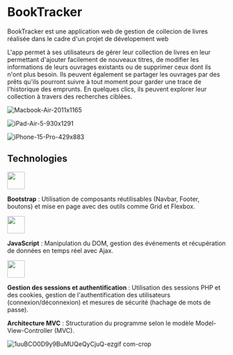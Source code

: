 # BookTracker
BookTracker est une application web de gestion de collecion de livres réalisée dans le cadre d'un projet de dévelopement web 

L'app permet à ses utilisateurs de gérer leur collection de livres en leur permettant d'ajouter facilement de nouveaux titres, de modifier les informations de leurs ouvrages existants ou de supprimer ceux dont ils n'ont plus besoin. Ils peuvent également se partager les ouvrages par des prêts qu'ils pourront suivre à tout moment pour garder une trace de l'historique des emprunts. En quelques clics, ils peuvent explorer leur collection à travers des recherches ciblées.


![Macbook-Air-2011x1165](https://github.com/user-attachments/assets/c2acc237-a9c3-434e-bebd-c53bfe05f703)

![iPad-Air-5-930x1291](https://github.com/user-attachments/assets/b47ef4ff-e84d-4079-9f64-56e94f4d0096)

![iPhone-15-Pro-429x883](https://github.com/user-attachments/assets/42d84cbd-d9a4-4eef-ab3b-c5587f3de86b)

## Technologies

<img width="40" src="https://github.com/user-attachments/assets/a005163f-fae3-4f7b-90c4-a3a384951011" />  

**Bootstrap** : Utilisation de composants réutilisables (Navbar, Footer, boutons) et mise en page avec des outils comme Grid et Flexbox.  

<img width="40" src="https://github.com/user-attachments/assets/b9adb49a-248a-4120-bcbc-144014b98e10" />

**JavaScript** : Manipulation du DOM, gestion des événements et récupération de données en temps réel avec Ajax.

<img width="40" src="https://github.com/user-attachments/assets/9a3b7a96-d915-4bd0-93b5-c33c37e0326c" />

**Gestion des sessions et authentification** : Utilisation des sessions PHP et des cookies, gestion de l'authentification des utilisateurs (connexion/déconnexion) et mesures de sécurité (hachage de mots de passe).

**Architecture MVC** : Structuration du programme selon le modèle Model-View-Controller (MVC).

![1uuBCO0D9y9BuMUQeQyCjuQ-ezgif com-crop](https://github.com/user-attachments/assets/0862f25e-33d8-4966-ab0a-5e0764be6719)




